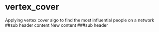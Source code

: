 # vertex_cover
Applying vertex cover algo to find the most influential people on a network
##sub header
content
New content
###sub header